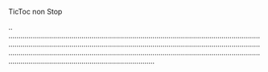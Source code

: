 TicToc non Stop

..
............................................................................................................................................................................................................................................................................................................................................................................................................................................................